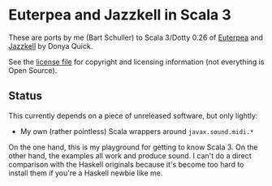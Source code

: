 # Euterpea and Jazzkell in Scala 3

These are ports by me (Bart Schuller) to Scala 3/Dotty 0.26 of [Euterpea](https://github.com/Euterpea/Euterpea2) and [Jazzkell](https://github.com/donya/Jazzkell) by Donya Quick.

See the [license file](LICENSE.md) for copyright and licensing information (not everything is Open Source).

## Status

This currently depends on a piece of unreleased software, but only lightly:
- My own (rather pointless) Scala wrappers around `javax.sound.midi.*`

On the one hand, this is my playground for getting to know Scala 3. On the other hand, the examples all work and produce sound. I can't do a direct comparison with the Haskell originals because it's become too hard to install them if you're a Haskell newbie like me.


